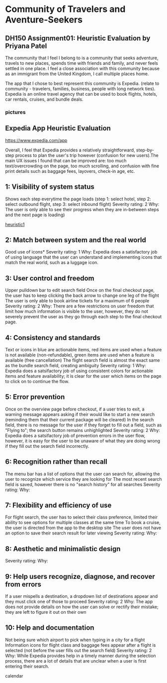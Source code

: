 # Community of Travelers and Aventure-Seekers

## DH150 Assignment01: Heuristic Evaluation by Priyana Patel

The community that I feel I belong to is a community that seeks adventure, travels to new places, spends time with friends and family, and never feels settled in one place. I feel a close association with this community because as an immigrant from the United Kingdom, I call multiple places home. 

The app that I chose to best represent this community is Expedia. (relate to community - travelers, families, business, people with long network ties). Expedia is an online travel agency that can be used to book flights, hotels, car rentals, cruises, and bundle deals. 
### pictures 

## Expedia App Heuristic Evaluation

https://www.expedia.com/app

Overall, I feel that Expedia provides a relatively straightforward, step-by-step process to plan the user's trip however (confusion for new users).The main UX issues I found that can be improved are: too much text/overcrowding on the page, too much scrolling, and confusion with fine print details such as baggage fees, layovers, check-in age, etc. 

## 1: Visibility of system status
Shows each step everytime the page loads (step 1: select hotel, step 2: select outbound flight, step 3: select inbound flight)
Severity rating: 2 
Why: The user is only able to see their progress when they are in-between steps and the next page is loading)

[heuristic1](https://github.com/priyanapatel57/DH150-UX/blob/master/heuristic%201.png)

## **2: Match between system and the real world**
Good use of icons*
Severity rating: 1 
Why: Expedia does a satisfactory job of using language that the user can understand and implementing icons that match the real world, such as a luggage icon.

## **3: User control and freedom**
Upper pulldown bar to edit search field
Once on the final checkout page, the user has to keep clicking the back arrow to change one leg of the flight 
The user is only able to book airline tickets for a maximum of 6 people
Severity rating: 2 
Why: There are a few restrictions on user freedom that limit how much information is visible to the user, however, they do not severely prevent the user as they go through each step to the final checkout page. 

## **4: Consistency and standards**
Text or icons in blue are actionable items, red items are used when a feature is not available (non-refundable), green items are used when a feature is available (free cancellation)
The flight search field is almost the exact same as the bundle search field, creating ambiguity
Severity rating: 1
Why: Expedia does a satsifactory job of using consistent colors for actionable items and feature availability; it is clear for the user which items on the page to click on to continue the flow.

## **5: Error prevention** 
Once on the overview page before checkout, if a user tries to exit, a warning message appears asking if their would like to start a new search (reminding them that their current package will be cleared)
In the search field, there is no message for the user if they forget to fill out a field, such as "Flying to"; the search button remains unhighlighted
Severity rating: 2
Why: Expedia does a satsifactory job of prevention errors in the user flow, however, it is easy for the user to be unaware of what they are doing wrong if they fill out the search field incorrectly. 

## **6: Recognition rather than recall**
The menu bar has a list of options that the user can search for, allowing the user to recognize which service they are looking for
The most recent search field is saved, however there is no "search history" for all searches 
Severity rating: 
Why:

## **7: Flexibility and efficiency of use**
For flight search, the user has to select their class preference, limited their ability to see options for multiple classes at the same time
To book a cruise, the user is directed from the app to the desktop site 
The user does not have an option to save their search result for later viewing 
Severity rating:
Why: 

## **8: Aesthetic and minimalistic design**
Severity rating:
Why: 

## **9: Help users recognize, diagnose, and recover from errors**
If a user mispells a destination, a dropdown list of destinations appear and they must click one of those to proceed 
Severity rating: 2
Why: The app does not provide details on how the user can solve or rectify their mistake; they are left to figure it out on their own

## **10: Help and documentation**
Not being sure which airport to pick when typing in a city for a flight
Information icons for flight class and baggage fees appear after a flight is selected (not before the user fills out the search field)
Severity rating: 2
Why: While Expedia provides help in a timely manner during the selection process, there are a lot of details that are unclear when a user is first entering their search.

calendar 
